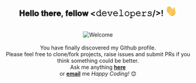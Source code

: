 <div align="center">
<h2> 𝐇𝐞𝐥𝐥𝐨 𝐭𝐡𝐞𝐫𝐞, 𝐟𝐞𝐥𝐥𝐨𝐰 <𝚍𝚎𝚟𝚎𝚕𝚘𝚙𝚎𝚛𝚜/>! <img src="https://github.com/ABSphreak/ABSphreak/blob/master/gifs/Hi.gif" width="30px"></h2>
</div>

<br>
  <div align="center" width="50">
    <img src="https://i.imgur.com/WWFEyET.gif" alt="Welcome" width="400">
  </div>
<br>

<div align="center">
You have finally discovered my Github profile. <br>
Please feel free to clone/fork projects, raise issues and submit PRs if you think something could be better. <br>
Ask me anything <a href="https://github.com/Tgarg18/Tgarg18/issues/new"><b>here</b></a><br>
or <a href="tushargarg70091@gmail.com"><b>email</b></a> me
<i>Happy Coding!</i> 😊
</div>
